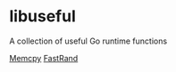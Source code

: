# libuseful
A collection of useful Go runtime functions

[Memcpy](https://play.golang.org/p/oq3IMYd0f1e)
[FastRand](https://play.golang.org/p/aZUpOlv2Byp)
